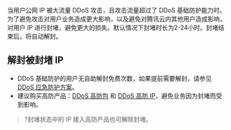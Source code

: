 当用户公网 IP 被大流量 DDoS 攻击，且攻击流量超过了 DDoS 基础防护能力时。为了避免攻击对用户业务造成更大影响，以及避免对腾讯云内其他用户造成影响，对用户 IP 进行封堵，避免更大的损失。默认情况下封堵时长为2-24小时。封堵结束后，将自动解封。

## 解封被封堵 IP
- DDoS 基础防护的用户无自助解封免费次数，如果提前需要解封，请参见 [DDoS 应急防护方案](https://cloud.tencent.com/document/product/1020/57921)。
- 建议购买高防产品：[DDoS 高防包](https://cloud.tencent.com/document/product/1021/43893) 和 [DDoS 高防 IP](https://cloud.tencent.com/document/product/1014/44081)，避免业务因为封堵而受到影响。
>?封堵状态中的 IP 接入高防产品也可解除封堵。
